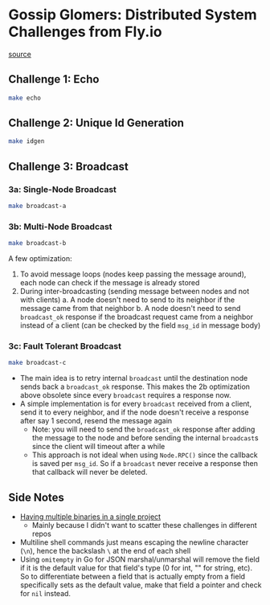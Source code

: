 # Gossip Glomers: Distributed System Challenges from Fly.io
[source](https://fly.io/dist-sys/)

## Challenge 1: Echo
```sh
make echo
```

## Challenge 2: Unique Id Generation
```sh
make idgen
```

## Challenge 3: Broadcast

### 3a: Single-Node Broadcast
```sh
make broadcast-a
```

### 3b: Multi-Node Broadcast
```sh
make broadcast-b
```
A few optimization:
1. To avoid message loops (nodes keep passing the message around), each node can check if the message is already stored 
2. During inter-broadcasting (sending message between nodes and not with clients) 
    a. A node doesn't need to send to its neighbor if the message came from that neighbor
    b. A node doesn't need to send `broadcast_ok` response if the broadcast request came from a neighbor instead of a client (can be checked by the field `msg_id` in message body)

### 3c: Fault Tolerant Broadcast
```sh
make broadcast-c
```
- The main idea is to retry internal `broadcast` until the destination node sends back a `broadcast_ok` response. This makes the 2b optimization above obsolete since every `broadcast` requires a response now.
- A simple implementation is for every `broadcast` received from a client, send it to every neighbor, and if the node doesn't receive a response after say 1 second, resend the message again 
    - Note: you will need to send the `broadcast_ok` response after adding the message to the node and before sending the internal `broadcast`s since the client will timeout after a while 
    - This approach is not ideal when using `Node.RPC()` since the callback is saved per `msg_id`. So if a `broadcast` never receive a response then that callback will never be deleted.

## Side Notes
- [Having multiple binaries in a single project](https://ieftimov.com/posts/golang-package-multiple-binaries)
    - Mainly because I didn't want to scatter these challenges in different repos
- Multiline shell commands just means escaping the newline character (`\n`), hence the backslash `\` at the end of each shell 
- Using `omitempty` in Go for JSON marshal/unmarshal will remove the field if it is the default value for that field's type (0 for int, "" for string, etc). So to differentiate between a field that is actually empty from a field specifically sets as the default value, make that field a pointer and check for `nil` instead. 
